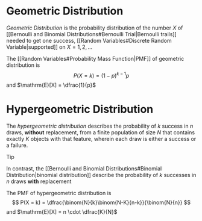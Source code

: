 # Geometric Distribution
*Geometric Distribution* is the probability distribution of the number $X$ of [[Bernoulli and Binomial Distributions#Bernoulli Trial|Bernoulli trails]] needed to get one success, [[Random Variables#Discrete Random Variable|supported]] on $X = 1,2, \ldots$

The [[Random Variables#Probability Mass Function|PMF]] of geometric distribution is
$$
P(X = k) = (1-p)^{k-1}p
$$
and $\mathrm{E}[X] = \dfrac{1}{p}$
# Hypergeometric Distribution
The *hypergeometric distribution* describes the probability of $k$ success in $n$ draws, **without** replacement, from a finite population of size $N$ that contains exactly $K$ objects with that feature, wherein each draw is either a success or a failure.
> [!Tip]
> In contrast, the [[Bernoulli and Binomial Distributions#Binomial Distribution|binomial distribution]] describe the probability of $k$ successes in $n$ draws **with** replacement

The PMF of hypergeometric distribution is 
$$
P(X = k) = \dfrac{\binom{N}{k}\binom{N-K}{n-k}}{\binom{N}{n}}
$$
and $\mathrm{E}[X] = n \cdot \dfrac{K}{N}$


